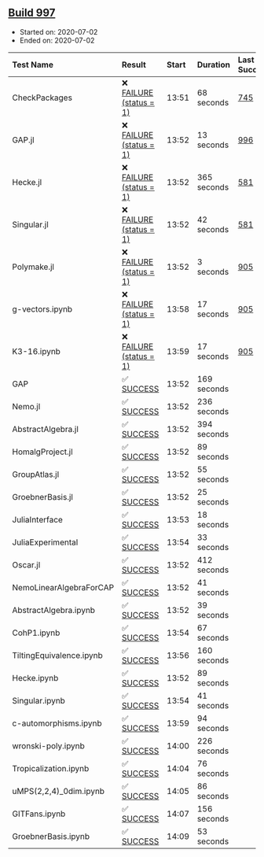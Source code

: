 ## [Build 997](https://oscarci.mathematik.uni-kl.de/job/oscar-julia-1.4/997/)

* Started on: 2020-07-02
* Ended on: 2020-07-02

| Test Name    | Result | Start | Duration | Last Success | First Failure |
|:-------------|:-------|:------|:---------|:-------------|:--------------|
| CheckPackages | ❌ [FAILURE (status = 1)](https://oscarci.mathematik.uni-kl.de/job/oscar-julia-1.4/997/artifact/logs/build-997/CheckPackages.log) | 13:51 | 68 seconds | [745](https://oscarci.mathematik.uni-kl.de/job/oscar-julia-1.4/745/) | [746](https://oscarci.mathematik.uni-kl.de/job/oscar-julia-1.4/746/) |
| GAP.jl | ❌ [FAILURE (status = 1)](https://oscarci.mathematik.uni-kl.de/job/oscar-julia-1.4/997/artifact/logs/build-997/GAP.jl.log) | 13:52 | 13 seconds | [996](https://oscarci.mathematik.uni-kl.de/job/oscar-julia-1.4/996/) | [997](https://oscarci.mathematik.uni-kl.de/job/oscar-julia-1.4/997/) |
| Hecke.jl | ❌ [FAILURE (status = 1)](https://oscarci.mathematik.uni-kl.de/job/oscar-julia-1.4/997/artifact/logs/build-997/Hecke.jl.log) | 13:52 | 365 seconds | [581](https://oscarci.mathematik.uni-kl.de/job/oscar-julia-1.4/581/) | [582](https://oscarci.mathematik.uni-kl.de/job/oscar-julia-1.4/582/) |
| Singular.jl | ❌ [FAILURE (status = 1)](https://oscarci.mathematik.uni-kl.de/job/oscar-julia-1.4/997/artifact/logs/build-997/Singular.jl.log) | 13:52 | 42 seconds | [581](https://oscarci.mathematik.uni-kl.de/job/oscar-julia-1.4/581/) | [582](https://oscarci.mathematik.uni-kl.de/job/oscar-julia-1.4/582/) |
| Polymake.jl | ❌ [FAILURE (status = 1)](https://oscarci.mathematik.uni-kl.de/job/oscar-julia-1.4/997/artifact/logs/build-997/Polymake.jl.log) | 13:52 | 3 seconds | [905](https://oscarci.mathematik.uni-kl.de/job/oscar-julia-1.4/905/) | [907](https://oscarci.mathematik.uni-kl.de/job/oscar-julia-1.4/907/) |
| g-vectors.ipynb | ❌ [FAILURE (status = 1)](https://oscarci.mathematik.uni-kl.de/job/oscar-julia-1.4/997/artifact/logs/build-997/g-vectors.ipynb.log) | 13:58 | 17 seconds | [905](https://oscarci.mathematik.uni-kl.de/job/oscar-julia-1.4/905/) | [907](https://oscarci.mathematik.uni-kl.de/job/oscar-julia-1.4/907/) |
| K3-16.ipynb | ❌ [FAILURE (status = 1)](https://oscarci.mathematik.uni-kl.de/job/oscar-julia-1.4/997/artifact/logs/build-997/K3-16.ipynb.log) | 13:59 | 17 seconds | [905](https://oscarci.mathematik.uni-kl.de/job/oscar-julia-1.4/905/) | [907](https://oscarci.mathematik.uni-kl.de/job/oscar-julia-1.4/907/) |
| GAP | ✅ [SUCCESS](https://oscarci.mathematik.uni-kl.de/job/oscar-julia-1.4/997/artifact/logs/build-997/GAP.log) | 13:52 | 169 seconds |  |  |
| Nemo.jl | ✅ [SUCCESS](https://oscarci.mathematik.uni-kl.de/job/oscar-julia-1.4/997/artifact/logs/build-997/Nemo.jl.log) | 13:52 | 236 seconds |  |  |
| AbstractAlgebra.jl | ✅ [SUCCESS](https://oscarci.mathematik.uni-kl.de/job/oscar-julia-1.4/997/artifact/logs/build-997/AbstractAlgebra.jl.log) | 13:52 | 394 seconds |  |  |
| HomalgProject.jl | ✅ [SUCCESS](https://oscarci.mathematik.uni-kl.de/job/oscar-julia-1.4/997/artifact/logs/build-997/HomalgProject.jl.log) | 13:52 | 89 seconds |  |  |
| GroupAtlas.jl | ✅ [SUCCESS](https://oscarci.mathematik.uni-kl.de/job/oscar-julia-1.4/997/artifact/logs/build-997/GroupAtlas.jl.log) | 13:52 | 55 seconds |  |  |
| GroebnerBasis.jl | ✅ [SUCCESS](https://oscarci.mathematik.uni-kl.de/job/oscar-julia-1.4/997/artifact/logs/build-997/GroebnerBasis.jl.log) | 13:52 | 25 seconds |  |  |
| JuliaInterface | ✅ [SUCCESS](https://oscarci.mathematik.uni-kl.de/job/oscar-julia-1.4/997/artifact/logs/build-997/JuliaInterface.log) | 13:53 | 18 seconds |  |  |
| JuliaExperimental | ✅ [SUCCESS](https://oscarci.mathematik.uni-kl.de/job/oscar-julia-1.4/997/artifact/logs/build-997/JuliaExperimental.log) | 13:54 | 33 seconds |  |  |
| Oscar.jl | ✅ [SUCCESS](https://oscarci.mathematik.uni-kl.de/job/oscar-julia-1.4/997/artifact/logs/build-997/Oscar.jl.log) | 13:52 | 412 seconds |  |  |
| NemoLinearAlgebraForCAP | ✅ [SUCCESS](https://oscarci.mathematik.uni-kl.de/job/oscar-julia-1.4/997/artifact/logs/build-997/NemoLinearAlgebraForCAP.log) | 13:52 | 41 seconds |  |  |
| AbstractAlgebra.ipynb | ✅ [SUCCESS](https://oscarci.mathematik.uni-kl.de/job/oscar-julia-1.4/997/artifact/logs/build-997/AbstractAlgebra.ipynb.log) | 13:52 | 39 seconds |  |  |
| CohP1.ipynb | ✅ [SUCCESS](https://oscarci.mathematik.uni-kl.de/job/oscar-julia-1.4/997/artifact/logs/build-997/CohP1.ipynb.log) | 13:54 | 67 seconds |  |  |
| TiltingEquivalence.ipynb | ✅ [SUCCESS](https://oscarci.mathematik.uni-kl.de/job/oscar-julia-1.4/997/artifact/logs/build-997/TiltingEquivalence.ipynb.log) | 13:56 | 160 seconds |  |  |
| Hecke.ipynb | ✅ [SUCCESS](https://oscarci.mathematik.uni-kl.de/job/oscar-julia-1.4/997/artifact/logs/build-997/Hecke.ipynb.log) | 13:52 | 89 seconds |  |  |
| Singular.ipynb | ✅ [SUCCESS](https://oscarci.mathematik.uni-kl.de/job/oscar-julia-1.4/997/artifact/logs/build-997/Singular.ipynb.log) | 13:54 | 41 seconds |  |  |
| c-automorphisms.ipynb | ✅ [SUCCESS](https://oscarci.mathematik.uni-kl.de/job/oscar-julia-1.4/997/artifact/logs/build-997/c-automorphisms.ipynb.log) | 13:59 | 94 seconds |  |  |
| wronski-poly.ipynb | ✅ [SUCCESS](https://oscarci.mathematik.uni-kl.de/job/oscar-julia-1.4/997/artifact/logs/build-997/wronski-poly.ipynb.log) | 14:00 | 226 seconds |  |  |
| Tropicalization.ipynb | ✅ [SUCCESS](https://oscarci.mathematik.uni-kl.de/job/oscar-julia-1.4/997/artifact/logs/build-997/Tropicalization.ipynb.log) | 14:04 | 76 seconds |  |  |
| uMPS(2,2,4)_0dim.ipynb | ✅ [SUCCESS](https://oscarci.mathematik.uni-kl.de/job/oscar-julia-1.4/997/artifact/logs/build-997/uMPS-2-2-4-_0dim.ipynb.log) | 14:05 | 86 seconds |  |  |
| GITFans.ipynb | ✅ [SUCCESS](https://oscarci.mathematik.uni-kl.de/job/oscar-julia-1.4/997/artifact/logs/build-997/GITFans.ipynb.log) | 14:07 | 156 seconds |  |  |
| GroebnerBasis.ipynb | ✅ [SUCCESS](https://oscarci.mathematik.uni-kl.de/job/oscar-julia-1.4/997/artifact/logs/build-997/GroebnerBasis.ipynb.log) | 14:09 | 53 seconds |  |  |
